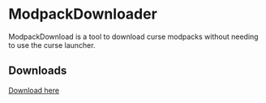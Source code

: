 # ModpackDownloader

ModpackDownload is a tool to download curse modpacks without needing to use the curse launcher.

## Downloads
<a href="https://github.com/Harystolho/ModpackDownloader/releases"> Download here </a>

